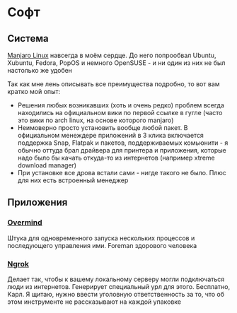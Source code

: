 # Софт
## Система

[Manjaro Linux](https://manjaro.org/) навсегда в моём сердце.
До него попрообвал Ubuntu, Xubuntu, Fedora, PopOS и немного OpenSUSE - 
и ни один из них не был настолько же удобен

Так как мне лень описывать все преимущества подробно, то вот вам кратко мой опыт:
- Решения любых возникавших (хоть и очень редко) проблем всегда находились на официальном вики по первой ссылке в гугле
  (часто это вики по arch linux, на основе которого manjaro)
- Неимоверно просто установить вообще любой пакет. 
  В официальном менеждере приложений в 3 клика включается поддержка Snap, Flatpak и пакетов, поддерживаемых комьюнити - 
  я обычно оттуда брал драйвера для принтера и приложения, которые надо было бы качать откуда-то из интернетов
  (например xtreme download manager)
- При установке все дрова встали сами - нигде такого не было. Плюс для них есть встроенный менеджер

## Приложения
### [Overmind](https://github.com/DarthSim/overmind)
Штука для одновременного запуска нескольких процессов и последующего управления ими.
Foreman здорового человека

### [Ngrok](https://ngrok.com/)
Делает так, чтобы к вашему локальному серверу могли подключаться люди из интернетов.
Генерирует специальный урл для этого.
Бесплатно, Карл.
Я щитаю, нужно ввести уголовную ответственность за то, что об этом инструменте не рассказывают на каждой упаковке
